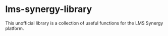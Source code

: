 # lms-synergy-library

This unofficial library is a collection of useful functions for the LMS Synergy platform.
